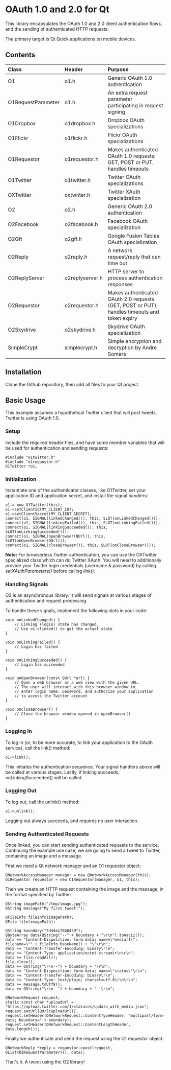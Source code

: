 # OAuth 1.0 and 2.0 for Qt

This library encapsulates the OAuth 1.0 and 2.0 client authentication flows, and the sending of authenticated HTTP requests.

The primary target is Qt Quick applications on mobile devices.

## Contents

Class | Header | Purpose
:-- | :-- | :--
O1 | o1.h | Generic OAuth 1.0 authentication
O1RequestParameter | o1.h | An extra request parameter participating in request signing
O1Dropbox | o1dropbox.h | Dropbox OAuth specializations
O1Flickr | o1flickr.h | Flickr OAuth specializations
O1Requestor | o1requestor.h | Makes authenticated OAuth 1.0 requests: GET, POST or PUT, handles timeouts
O1Twitter | o1twitter.h | Twitter OAuth specializations
OXTwitter | oxtwitter.h | Twitter XAuth specialization
O2 | o2.h | Generic OAuth 2.0 authentication
O2Facebook | o2facebook.h | Facebook OAuth specialization
O2Gft | o2gft.h | Google Fusion Tables OAuth specialization
O2Reply | o2reply.h | A network request/reply that can time out
O2ReplyServer | o2replyserver.h | HTTP server to process authentication responses
O2Requestor | o2requestor.h | Makes authenticated OAuth 2.0 requests (GET, POST or PUT), handles timeouts and token expiry
O2Skydrive | o2skydrive.h | Skydrive OAuth specialization
SimpleCrypt | simplecrypt.h | Simple encryption and decryption by Andre Somers

## Installation

Clone the Github repository, then add all files to your Qt project.

## Basic Usage

This example assumes a hypothetical Twitter client that will post tweets. Twitter is using OAuth 1.0. 

### Setup

Include the required header files, and have some member variables that will be used for authentication and sending requests:

    #include "o1twitter.h"
    #include "o1requestor.h"
    O1Twitter *o1;

### Initialization

Instantiate one of the authenticator classes, like O1Twitter, set your application ID and application secret, and install the signal handlers:

    o1 = new O1Twitter(this);
    o1->setClientId(MY_CLIENT_ID);
    o1->setClientSecret(MY_CLIENT_SECRET);
    connect(o1, SIGNAL(linkedChanged()), this, SLOT(onLinkedChanged()));
    connect(o1, SIGNAL(linkingFailed()), this, SLOT(onLinkingFailed()));
    connect(o1, SIGNAL(linkingSucceeded()), this, SLOT(onLinkingSucceeded()));
    connect(o1, SIGNAL(openBrowser(QUrl)), this, SLOT(onOpenBrowser(QUrl)));
    connect(o1, SIGNAL(closeBrowser()), this, SLOT(onCloseBrowser()));

**Note:** For browserless Twitter authentication, you can use the OXTwitter specialized class which can do Twitter XAuth. You will need to additionally provide your Twitter login credentials (username & password) by calling *setXAuthParameters()* before calling *link()*.

### Handling Signals

O2 is an asynchronous library. It will send signals at various stages of authentication and request processing.

To handle these signals, implement the following slots in your code:

    void onLinkedChanged() {
        // Linking (login) state has changed. 
        // Use o1->linked() to get the actual state
    }
    
    void onLinkingFailed() {
        // Login has failed
    }
    
    void onLinkingSucceeded() {
        // Login has succeeded
    }
    
    void onOpenBrowser(const QUrl *url) {
        // Open a web browser or a web view with the given URL.
        // The user will interact with this browser window to
        // enter login name, password, and authorize your application
        // to access the Twitter account
    }
    
    void onCloseBrowser() {
        // Close the browser window opened in openBrowser()
    }

### Logging In

To log in (or, to be more accurate, to link your application to the OAuth service), call the link() method:

    o1->link();
    
This initiates the authentication sequence. Your signal handlers above will be called at various stages. Lastly, if linking succeeds, onLinkingSucceeded() will be called. 

### Logging Out

To log out, call the unlink() method:

    o1->unlink();
    
Logging out always succeeds, and requires no user interaction.

### Sending Authenticated Requests

Once linked, you can start sending authenticated requests to the service. Continuing the example use case, we are going to send a tweet to Twitter, containing an image and a message.

First we need a Qt network manager and an O1 requestor object:

    QNetworkAccessManager manager = new QNetworkAccessManager(this);
    O1Requestor requestor = new O1Requestor(manager, o1, this);
    
Then we create an HTTP request containing the image and the message, in the format specified by Twitter:

    QString imagePath("/tmp/image.jpg");
    QString message("My first tweet!");
    
    QFileInfo fileInfo(imagePath);
    QFile file(imagePath);
    
    QString boundary("7d44e178b0439");
    QByteArray data(QString("--" + boundary + "\r\n").toAscii());
    data += "Content-Disposition: form-data; name=\"media[]\"; filename=\"" + fileInfo.baseName() + "\"\r\n";
    data += "Content-Transfer-Encoding: binary\r\n";
    data += "Content-Type: application/octet-stream\r\n\r\n";
    data += file.readAll();
    file.close();
    data += QString("\r\n--") + boundary + "\r\n";
    data += "Content-Disposition: form-data; name=\"status\"\r\n";
    data += "Content-Transfer-Encoding: binary\r\n";
    data += "Content-Type: text/plain; charset=utf-8\r\n\r\n";
    data += message.toUtf8();
    data += QString("\r\n--") + boundary + "--\r\n";

    QNetworkRequest request;
    static const char *uploadUrl = "https://upload.twitter.com/1/statuses/update_with_media.json";
    request.setUrl(QUrl(uploadUrl));
    request.setHeader(QNetworkRequest::ContentTypeHeader, "multipart/form-data; boundary=" + boundary);
    request.setHeader(QNetworkRequest::ContentLengthHeader, data.length());
    
Finally we authenticate and send the request using the O1 requestor object:

    QNetworkReply *reply = requestor->post(request, QList<O1RequestParameter>(), data);

That's it. A tweet using the O2 library!
